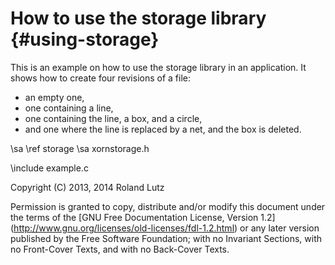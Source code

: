 How to use the storage library {#using-storage}
==============================

This is an example on how to use the storage library in an application.
It shows how to create four revisions of a file:
- an empty one,
- one containing a line,
- one containing the line, a box, and a circle,
- and one where the line is replaced by a net, and the box is deleted.

\sa \ref storage
\sa xornstorage.h

\include example.c

Copyright (C) 2013, 2014 Roland Lutz

Permission is granted to copy, distribute and/or modify this document
under the terms of the [GNU Free Documentation License, Version 1.2]
(http://www.gnu.org/licenses/old-licenses/fdl-1.2.html) or any later
version published by the Free Software Foundation; with no Invariant
Sections, with no Front-Cover Texts, and with no Back-Cover Texts.
